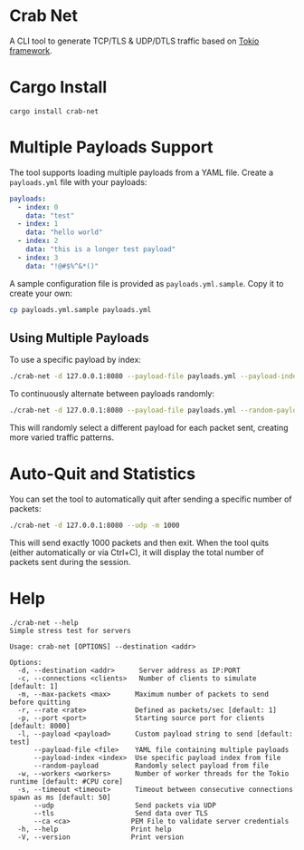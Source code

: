 # Crab Net

A CLI tool to generate TCP/TLS & UDP/DTLS traffic based on [Tokio framework](https://https://tokio.rs).

# Cargo Install

```
cargo install crab-net
```

# Multiple Payloads Support

The tool supports loading multiple payloads from a YAML file. Create a `payloads.yml` file with your payloads:

```yaml
payloads:
  - index: 0
    data: "test"
  - index: 1
    data: "hello world"
  - index: 2
    data: "this is a longer test payload"
  - index: 3
    data: "!@#$%^&*()"
```

A sample configuration file is provided as `payloads.yml.sample`. Copy it to create your own:

```bash
cp payloads.yml.sample payloads.yml
```

## Using Multiple Payloads

To use a specific payload by index:
```bash
./crab-net -d 127.0.0.1:8080 --payload-file payloads.yml --payload-index 2 --udp
```

To continuously alternate between payloads randomly:
```bash
./crab-net -d 127.0.0.1:8080 --payload-file payloads.yml --random-payload --udp
```

This will randomly select a different payload for each packet sent, creating more varied traffic patterns.

# Auto-Quit and Statistics

You can set the tool to automatically quit after sending a specific number of packets:

```bash
./crab-net -d 127.0.0.1:8080 --udp -m 1000
```

This will send exactly 1000 packets and then exit. When the tool quits (either automatically or via Ctrl+C), it will display the total number of packets sent during the session.

# Help

```
./crab-net --help
Simple stress test for servers

Usage: crab-net [OPTIONS] --destination <addr>

Options:
  -d, --destination <addr>      Server address as IP:PORT
  -c, --connections <clients>   Number of clients to simulate [default: 1]
  -m, --max-packets <max>      Maximum number of packets to send before quitting
  -r, --rate <rate>            Defined as packets/sec [default: 1]
  -p, --port <port>            Starting source port for clients [default: 8000]
  -l, --payload <payload>      Custom payload string to send [default: test]
      --payload-file <file>    YAML file containing multiple payloads
      --payload-index <index>  Use specific payload index from file
      --random-payload         Randomly select payload from file
  -w, --workers <workers>      Number of worker threads for the Tokio runtime [default: #CPU core]
  -s, --timeout <timeout>      Timeout between consecutive connections spawn as ms [default: 50]
      --udp                    Send packets via UDP
      --tls                    Send data over TLS
      --ca <ca>               PEM File to validate server credentials
  -h, --help                  Print help
  -V, --version               Print version
```
